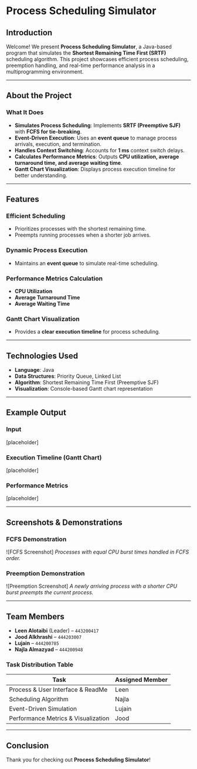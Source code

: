 # **Process Scheduling Simulator**  

## **Introduction**  
Welcome! We present **Process Scheduling Simulator**, a Java-based program that simulates the **Shortest Remaining Time First (SRTF)** scheduling algorithm. This project showcases efficient process scheduling, preemption handling, and real-time performance analysis in a multiprogramming environment.  

---

## **About the Project**  

### **What It Does**  
- **Simulates Process Scheduling**: Implements **SRTF (Preemptive SJF)** with **FCFS for tie-breaking**.  
- **Event-Driven Execution**: Uses an **event queue** to manage process arrivals, execution, and termination.
- **Handles Context Switching**: Accounts for **1 ms** context switch delays.  
- **Calculates Performance Metrics**: Outputs **CPU utilization, average turnaround time, and average waiting time**.  
- **Gantt Chart Visualization**: Displays process execution timeline for better understanding.  

---

## **Features**  

### **Efficient Scheduling**  
- Prioritizes processes with the shortest remaining time.  
- Preempts running processes when a shorter job arrives.  

### **Dynamic Process Execution**  
- Maintains an **event queue** to simulate real-time scheduling.  

### **Performance Metrics Calculation**  
- **CPU Utilization**  
- **Average Turnaround Time**  
- **Average Waiting Time**  

### **Gantt Chart Visualization**  
- Provides a **clear execution timeline** for process scheduling.  

---

## **Technologies Used**  

- **Language**: Java  
- **Data Structures**: Priority Queue, Linked List  
- **Algorithm**: Shortest Remaining Time First (Preemptive SJF)  
- **Visualization**: Console-based Gantt chart representation  

---

## **Example Output**  

### **Input**  
[placeholder]

### **Execution Timeline (Gantt Chart)**  
[placeholder]

### **Performance Metrics**  
[placeholder]

---

## **Screenshots & Demonstrations**  
### **FCFS Demonstration**  
![FCFS Screenshot]
*Processes with equal CPU burst times handled in FCFS order.*  

### **Preemption Demonstration**  
![Preemption Screenshot]
*A newly arriving process with a shorter CPU burst preempts the current process.*  

---

## **Team Members**  

- **Leen Alotaibi** (Leader) – `443200417`
- **Jood Alkhrashi** – `444203007`
- **Lujain** – `444200785`  
- **Najla Almazyad** – `444200948`  

### **Task Distribution Table**  
| Task | Assigned Member |
|------|----------------|
| Process & User Interface & ReadMe | Leen |
| Scheduling Algorithm | Najla |
| Event-Driven Simulation | Lujain |
| Performance Metrics & Visualization | Jood |

---

## **Conclusion**  
Thank you for checking out **Process Scheduling Simulator**!
